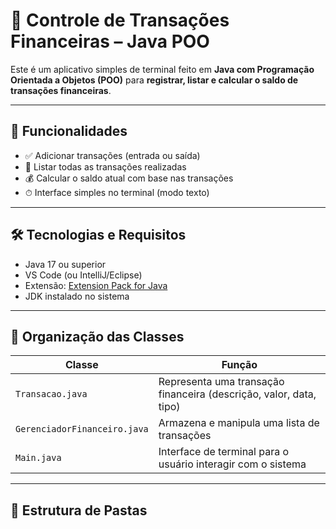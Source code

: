 # 💸 Controle de Transações Financeiras – Java POO

Este é um aplicativo simples de terminal feito em **Java com Programação Orientada a Objetos (POO)** para **registrar, listar e calcular o saldo de transações financeiras**.

---

## 🚀 Funcionalidades

- ✅ Adicionar transações (entrada ou saída)
- 📄 Listar todas as transações realizadas
- 💰 Calcular o saldo atual com base nas transações
- ⏱ Interface simples no terminal (modo texto)

---

## 🛠️ Tecnologias e Requisitos

- Java 17 ou superior
- VS Code (ou IntelliJ/Eclipse)
- Extensão: [Extension Pack for Java](https://marketplace.visualstudio.com/items?itemName=vscjava.vscode-java-pack)
- JDK instalado no sistema

---

## 🧠 Organização das Classes

| Classe                   | Função                                                                 |
|--------------------------|------------------------------------------------------------------------|
| `Transacao.java`         | Representa uma transação financeira (descrição, valor, data, tipo)     |
| `GerenciadorFinanceiro.java` | Armazena e manipula uma lista de transações                         |
| `Main.java`              | Interface de terminal para o usuário interagir com o sistema           |

---

## 📁 Estrutura de Pastas

